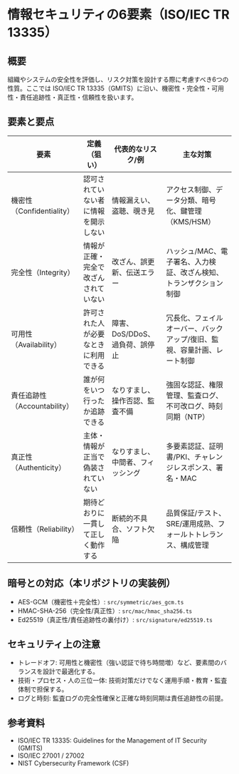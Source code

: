 # 情報セキュリティの6要素（ISO/IEC TR 13335）

## 概要
組織やシステムの安全性を評価し、リスク対策を設計する際に考慮すべき6つの性質。ここでは ISO/IEC TR 13335（GMITS）に沿い、機密性・完全性・可用性・責任追跡性・真正性・信頼性を扱います。

## 要素と要点
| 要素                         | 定義（狙い）                         | 代表的なリスク/例                | 主な対策                                                                |
| ---------------------------- | ------------------------------------ | -------------------------------- | ----------------------------------------------------------------------- |
| 機密性（Confidentiality）    | 認可されていない者に情報を開示しない | 情報漏えい、盗聴、覗き見         | アクセス制御、データ分類、暗号化、鍵管理（KMS/HSM）       |
| 完全性（Integrity）          | 情報が正確・完全で改ざんされていない | 改ざん、誤更新、伝送エラー       | ハッシュ/MAC、電子署名、入力検証、改ざん検知、トランザクション制御      |
| 可用性（Availability）       | 許可された人が必要なときに利用できる | 障害、DoS/DDoS、過負荷、誤停止   | 冗長化、フェイルオーバー、バックアップ/復旧、監視、容量計画、レート制御 |
| 責任追跡性（Accountability） | 誰が何をいつ行ったか追跡できる       | なりすまし、操作否認、監査不備   | 強固な認証、権限管理、監査ログ、不可改ログ、時刻同期（NTP）             |
| 真正性（Authenticity）       | 主体・情報が正当で偽装されていない   | なりすまし、中間者、フィッシング | 多要素認証、証明書/PKI、チャレンジレスポンス、署名・MAC                 |
| 信頼性（Reliability）        | 期待どおりに一貫して正しく動作する   | 断続的不具合、ソフト欠陥         | 品質保証/テスト、SRE/運用成熟、フォールトトレランス、構成管理           |

## 暗号との対応（本リポジトリの実装例）
- AES-GCM（機密性＋完全性）: `src/symmetric/aes_gcm.ts`
- HMAC-SHA-256（完全性/真正性）: `src/mac/hmac_sha256.ts`
- Ed25519（真正性/責任追跡性の裏付け）: `src/signature/ed25519.ts`

## セキュリティ上の注意
- トレードオフ: 可用性と機密性（強い認証で待ち時間増）など、要素間のバランスを設計で最適化する。
- 技術・プロセス・人の三位一体: 技術対策だけでなく運用手順・教育・監査体制で担保する。
- ログと時刻: 監査ログの完全性確保と正確な時刻同期は責任追跡性の前提。

## 参考資料
- ISO/IEC TR 13335: Guidelines for the Management of IT Security (GMITS)
- ISO/IEC 27001 / 27002
- NIST Cybersecurity Framework (CSF) 
